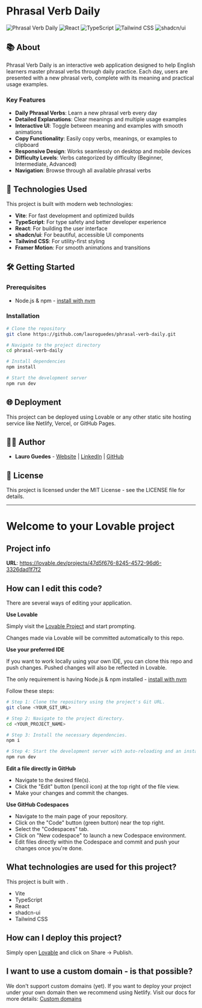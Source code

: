 # Phrasal Verb Daily

![Phrasal Verb Daily](https://img.shields.io/badge/App-Phrasal%20Verb%20Daily-blue)
![React](https://img.shields.io/badge/React-18-blue)
![TypeScript](https://img.shields.io/badge/TypeScript-5-blue)
![Tailwind CSS](https://img.shields.io/badge/Tailwind%20CSS-3-blue)
![shadcn/ui](https://img.shields.io/badge/shadcn%2Fui-Latest-blue)

## 📚 About

Phrasal Verb Daily is an interactive web application designed to help English learners master phrasal verbs through daily practice. Each day, users are presented with a new phrasal verb, complete with its meaning and practical usage examples.

### Key Features

- **Daily Phrasal Verbs**: Learn a new phrasal verb every day
- **Detailed Explanations**: Clear meanings and multiple usage examples
- **Interactive UI**: Toggle between meaning and examples with smooth animations
- **Copy Functionality**: Easily copy verbs, meanings, or examples to clipboard
- **Responsive Design**: Works seamlessly on desktop and mobile devices
- **Difficulty Levels**: Verbs categorized by difficulty (Beginner, Intermediate, Advanced)
- **Navigation**: Browse through all available phrasal verbs

## 🚀 Technologies Used

This project is built with modern web technologies:

- **Vite**: For fast development and optimized builds
- **TypeScript**: For type safety and better developer experience
- **React**: For building the user interface
- **shadcn/ui**: For beautiful, accessible UI components
- **Tailwind CSS**: For utility-first styling
- **Framer Motion**: For smooth animations and transitions

## 🛠️ Getting Started

### Prerequisites

- Node.js & npm - [install with nvm](https://github.com/nvm-sh/nvm#installing-and-updating)

### Installation

```sh
# Clone the repository
git clone https://github.com/lauroguedes/phrasal-verb-daily.git

# Navigate to the project directory
cd phrasal-verb-daily

# Install dependencies
npm install

# Start the development server
npm run dev
```

## 🌐 Deployment

This project can be deployed using Lovable or any other static site hosting service like Netlify, Vercel, or GitHub Pages.

## 👨‍💻 Author

- **Lauro Guedes** - [Website](https://lauroguedes.dev) | [LinkedIn](https://linkedin.com/in/lauroguedes) | [GitHub](https://github.com/lauroguedes)

## 📄 License

This project is licensed under the MIT License - see the LICENSE file for details.

---

# Welcome to your Lovable project

## Project info

**URL**: https://lovable.dev/projects/47d5f676-8245-4572-96d6-3326dad1f7f2

## How can I edit this code?

There are several ways of editing your application.

**Use Lovable**

Simply visit the [Lovable Project](https://lovable.dev/projects/47d5f676-8245-4572-96d6-3326dad1f7f2) and start prompting.

Changes made via Lovable will be committed automatically to this repo.

**Use your preferred IDE**

If you want to work locally using your own IDE, you can clone this repo and push changes. Pushed changes will also be reflected in Lovable.

The only requirement is having Node.js & npm installed - [install with nvm](https://github.com/nvm-sh/nvm#installing-and-updating)

Follow these steps:

```sh
# Step 1: Clone the repository using the project's Git URL.
git clone <YOUR_GIT_URL>

# Step 2: Navigate to the project directory.
cd <YOUR_PROJECT_NAME>

# Step 3: Install the necessary dependencies.
npm i

# Step 4: Start the development server with auto-reloading and an instant preview.
npm run dev
```

**Edit a file directly in GitHub**

- Navigate to the desired file(s).
- Click the "Edit" button (pencil icon) at the top right of the file view.
- Make your changes and commit the changes.

**Use GitHub Codespaces**

- Navigate to the main page of your repository.
- Click on the "Code" button (green button) near the top right.
- Select the "Codespaces" tab.
- Click on "New codespace" to launch a new Codespace environment.
- Edit files directly within the Codespace and commit and push your changes once you're done.

## What technologies are used for this project?

This project is built with .

- Vite
- TypeScript
- React
- shadcn-ui
- Tailwind CSS

## How can I deploy this project?

Simply open [Lovable](https://lovable.dev/projects/47d5f676-8245-4572-96d6-3326dad1f7f2) and click on Share -> Publish.

## I want to use a custom domain - is that possible?

We don't support custom domains (yet). If you want to deploy your project under your own domain then we recommend using Netlify. Visit our docs for more details: [Custom domains](https://docs.lovable.dev/tips-tricks/custom-domain/)
